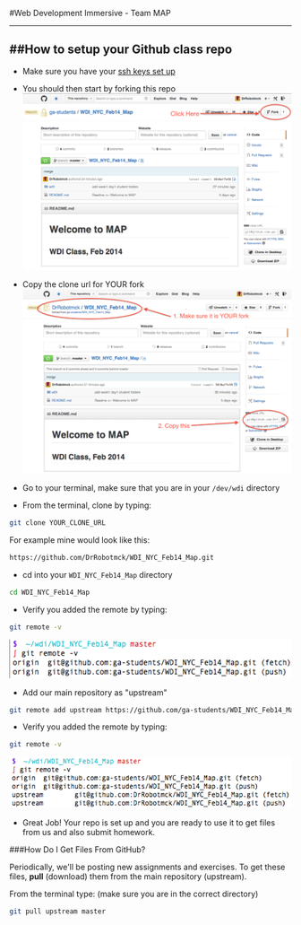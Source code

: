 #Web Development Immersive - Team MAP

---

##How to setup your Github class repo
---

* Make sure you have your [ssh keys set up](https://help.github.com/articles/generating-ssh-keys)
* You should then start by forking this repo
![fork](screenshots/fork.png)

* Copy the clone url for YOUR fork
![clone url](screenshots/clone.png)

* Go to your terminal, make sure that you are in your `/dev/wdi` directory

* From the terminal, clone by typing:

```bash
git clone YOUR_CLONE_URL
```
For example mine would look like this:

```bash
https://github.com/DrRobotmck/WDI_NYC_Feb14_Map.git
```

* cd into your `WDI_NYC_Feb14_Map` directory

```bash
cd WDI_NYC_Feb14_Map
```

* Verify you added the remote by typing:

```bash
git remote -v
```
![remote](screenshots/remote1.png)

* Add our main repository as "upstream"

```bash
git remote add upstream https://github.com/ga-students/WDI_NYC_Feb14_Map.git
```

* Verify you added the remote by typing:

```bash
git remote -v
```
![upstream](screenshots/remote2.png)

* Great Job! Your repo is set up and you are ready to use it to get files from us and also submit homework.

###How Do I Get Files From GitHub?

Periodically, we'll be posting new assignments and exercises. To get these files, __pull__ (download) them from the main repository (upstream).

From the terminal type:
(make sure you are in the correct directory)

```bash
git pull upstream master
```